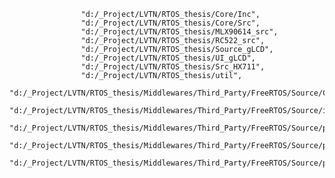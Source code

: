                     "d:/_Project/LVTN/RTOS_thesis/Core/Inc",
                    "d:/_Project/LVTN/RTOS_thesis/Core/Src",
                    "d:/_Project/LVTN/RTOS_thesis/MLX90614_src",
                    "d:/_Project/LVTN/RTOS_thesis/RC522_src",
                    "d:/_Project/LVTN/RTOS_thesis/Source_gLCD",
                    "d:/_Project/LVTN/RTOS_thesis/UI_gLCD",
                    "d:/_Project/LVTN/RTOS_thesis/Src_HX711",
                    "d:/_Project/LVTN/RTOS_thesis/util",
                    "d:/_Project/LVTN/RTOS_thesis/Middlewares/Third_Party/FreeRTOS/Source/CMSIS_RTOS",
                    "d:/_Project/LVTN/RTOS_thesis/Middlewares/Third_Party/FreeRTOS/Source/include",
                    "d:/_Project/LVTN/RTOS_thesis/Middlewares/Third_Party/FreeRTOS/Source/portable/GCC/ARM_CM3",
                    "d:/_Project/LVTN/RTOS_thesis/Middlewares/Third_Party/FreeRTOS/Source/portable/MemMang",
                    "d:/_Project/LVTN/RTOS_thesis/Middlewares/Third_Party/FreeRTOS/Source/portable",